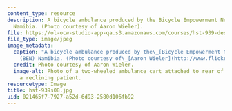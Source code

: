 ```yaml
---
content_type: resource
description: A bicycle ambulance produced by the Bicycle Empowerment Network (BEN)
  Namibia. (Photo courtesy of Aaron Wieler).
file: https://ol-ocw-studio-app-qa.s3.amazonaws.com/courses/hst-939-designing-and-sustaining-technology-innovation-for-global-health-practice-spring-2008/021465f77927a52d6d932580d106fb92_hst-939s08.jpg
file_type: image/jpeg
image_metadata:
  caption: "A bicycle ambulance produced by the\_[Bicycle Empowerment Network](https://www.benbikes.org.za/)\_\
    (BEN) Namibia. (Photo courtesy of\_[Aaron Wieler](http://www.flickr.com/photos/aaronwieler/439767144/))."
  credit: Photo courtesy of Aaron Wieler.
  image-alt: Photo of a two-wheeled ambulance cart attached to rear of bicycle, carrying
    a reclining patient.
resourcetype: Image
title: hst-939s08.jpg
uid: 021465f7-7927-a52d-6d93-2580d106fb92
---
```

